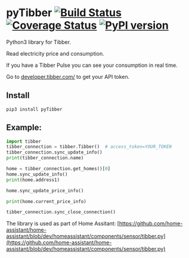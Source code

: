 # pyTibber [![Build Status](https://travis-ci.org/Danielhiversen/pyTibber.svg?branch=master)](https://travis-ci.org/Danielhiversen/pyTibber)  [![Coverage Status](https://coveralls.io/repos/github/Danielhiversen/pyTibber/badge.svg?branch=master)](https://coveralls.io/github/Danielhiversen/pyTibber?branch=master) [![PyPI version](https://badge.fury.io/py/pyTibber.svg)](https://badge.fury.io/py/pyTibber)

Python3 library for Tibber.

Read electricity price and consumption.

If you have a Tibber Pulse you can see your consumption in real time.


Go to [developer.tibber.com/](https://developer.tibber.com/) to get your API token.

## Install
```
pip3 install pyTibber
```

## Example:

```python
import tibber
tibber_connection = tibber.Tibber()  # access_token=YOUR_TOKEN
tibber_connection.sync_update_info()
print(tibber_connection.name)

home = tibber_connection.get_homes()[0]
home.sync_update_info()
print(home.address1)

home.sync_update_price_info()

print(home.current_price_info)

tibber_connection.sync_close_connection()
```

The library is used as part of Home Assitant: [https://github.com/home-assistant/home-assistant/blob/dev/homeassistant/components/sensor/tibber.py](https://github.com/home-assistant/home-assistant/blob/dev/homeassistant/components/sensor/tibber.py)
